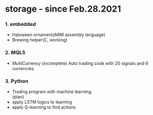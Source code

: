 # storage - since Feb.28.2021  
### 1. embedded  
  - Haloween ornament(ARM assembly language)
  - Brewing helper(C, working)  
### 2. MQL5  
  - MultiCurrency (incomplete)
    Auto trading code with 20 signals and 6 currencies.
### 3. Python  
  - Trading program with machine learning.  
(plan)  
  - apply LSTM logics to learning
  - apply Q-learning to find actions
